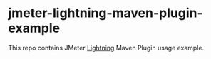 # jmeter-lightning-maven-plugin-example
This repo contains JMeter [Lightning](https://github.com/automatictester/lightning) Maven Plugin usage example.
